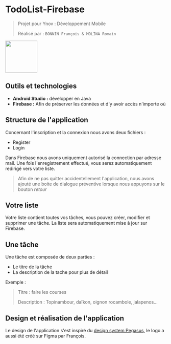 # TodoList-Firebase
> Projet pour Ynov : Développement Mobile 
> 
> Réalisé par : `BONNIN François & MOLINA Romain`
  
<img src="https://i.goopics.net/w5d38a.png" height="100px">

## Outils et technologies
* **Android Studio :** développer en Java
* **Firebase :** Afin de préserver les données et d'y avoir accès n'importe où

## Structure de l'application
Concernant l'inscription et la connexion nous avons deux fichiers :

* Register
* Login

Dans Firebase nous avons uniquement autorisé la connection par adresse mail.
Une fois l'enregistrement effectué, vous serez automatiquement redirigé vers votre liste.
> Afin de ne pas quitter accidentellement l'application, nous avons ajouté une boite de dialogue préventive lorsque nous appuyons sur le bouton _retour_

## Votre liste
Votre liste contient toutes vos tâches, vous pouvez créer, modifier et supprimer une tâche.
La liste sera automatiquement mise à jour sur Firebase.

## Une tâche
Une tâche est composée de deux parties :

* Le titre de la tâche
* La description de la tache pour plus de détail

Exemple :

> Titre : faire les courses
> 
> Description : Topinambour, daïkon, oignon rocambole, jalapenos...

## Design et réalisation de l'application
Le design de l'application s'est inspiré du [design system Pegasus](https://pegasusdesignsystem.com), le logo a aussi été créé sur Figma par François.
